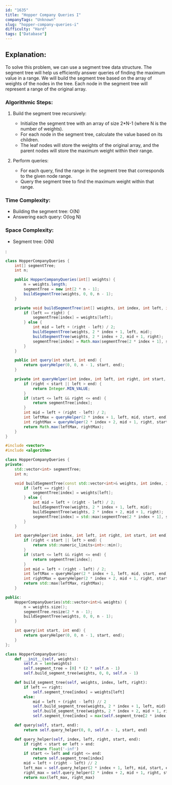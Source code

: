```yaml
---
id: "1635"
title: "Hopper Company Queries I"
companyTags: "Unknown"
slug: "hopper-company-queries-i"
difficulty: "Hard"
tags: ["Database"]
---
```


## Explanation:
To solve this problem, we can use a segment tree data structure. The segment tree will help us efficiently answer queries of finding the maximum value in a range. We will build the segment tree based on the array of weights of the nodes in the tree. Each node in the segment tree will represent a range of the original array.

### Algorithmic Steps:
1. Build the segment tree recursively:
   - Initialize the segment tree with an array of size 2*N-1 (where N is the number of weights).
   - For each node in the segment tree, calculate the value based on its children.
   - The leaf nodes will store the weights of the original array, and the parent nodes will store the maximum weight within their range.
   
2. Perform queries:
   - For each query, find the range in the segment tree that corresponds to the given node range.
   - Query the segment tree to find the maximum weight within that range.

### Time Complexity:
- Building the segment tree: O(N)
- Answering each query: O(log N)

### Space Complexity:
- Segment tree: O(N)

:

```java
class HopperCompanyQueries {
    int[] segmentTree;
    int n;

    public HopperCompanyQueries(int[] weights) {
        n = weights.length;
        segmentTree = new int[2 * n - 1];
        buildSegmentTree(weights, 0, 0, n - 1);
    }

    private void buildSegmentTree(int[] weights, int index, int left, int right) {
        if (left == right) {
            segmentTree[index] = weights[left];
        } else {
            int mid = left + (right - left) / 2;
            buildSegmentTree(weights, 2 * index + 1, left, mid);
            buildSegmentTree(weights, 2 * index + 2, mid + 1, right);
            segmentTree[index] = Math.max(segmentTree[2 * index + 1], segmentTree[2 * index + 2]);
        }
    }

    public int query(int start, int end) {
        return queryHelper(0, 0, n - 1, start, end);
    }

    private int queryHelper(int index, int left, int right, int start, int end) {
        if (right < start || left > end) {
            return Integer.MIN_VALUE;
        }
        if (start <= left && right <= end) {
            return segmentTree[index];
        }
        int mid = left + (right - left) / 2;
        int leftMax = queryHelper(2 * index + 1, left, mid, start, end);
        int rightMax = queryHelper(2 * index + 2, mid + 1, right, start, end);
        return Math.max(leftMax, rightMax);
    }
}
```

```cpp
#include <vector>
#include <algorithm>

class HopperCompanyQueries {
private:
    std::vector<int> segmentTree;
    int n;

    void buildSegmentTree(const std::vector<int>& weights, int index, int left, int right) {
        if (left == right) {
            segmentTree[index] = weights[left];
        } else {
            int mid = left + (right - left) / 2;
            buildSegmentTree(weights, 2 * index + 1, left, mid);
            buildSegmentTree(weights, 2 * index + 2, mid + 1, right);
            segmentTree[index] = std::max(segmentTree[2 * index + 1], segmentTree[2 * index + 2]);
        }
    }

    int queryHelper(int index, int left, int right, int start, int end) {
        if (right < start || left > end) {
            return std::numeric_limits<int>::min();
        }
        if (start <= left && right <= end) {
            return segmentTree[index];
        }
        int mid = left + (right - left) / 2;
        int leftMax = queryHelper(2 * index + 1, left, mid, start, end);
        int rightMax = queryHelper(2 * index + 2, mid + 1, right, start, end);
        return std::max(leftMax, rightMax);
    }

public:
    HopperCompanyQueries(std::vector<int>& weights) {
        n = weights.size();
        segmentTree.resize(2 * n - 1);
        buildSegmentTree(weights, 0, 0, n - 1);
    }

    int query(int start, int end) {
        return queryHelper(0, 0, n - 1, start, end);
    }
};
```

```python
class HopperCompanyQueries:
    def __init__(self, weights):
        self.n = len(weights)
        self.segment_tree = [0] * (2 * self.n - 1)
        self.build_segment_tree(weights, 0, 0, self.n - 1)

    def build_segment_tree(self, weights, index, left, right):
        if left == right:
            self.segment_tree[index] = weights[left]
        else:
            mid = left + (right - left) // 2
            self.build_segment_tree(weights, 2 * index + 1, left, mid)
            self.build_segment_tree(weights, 2 * index + 2, mid + 1, right)
            self.segment_tree[index] = max(self.segment_tree[2 * index + 1], self.segment_tree[2 * index + 2])

    def query(self, start, end):
        return self.query_helper(0, 0, self.n - 1, start, end)

    def query_helper(self, index, left, right, start, end):
        if right < start or left > end:
            return float('-inf')
        if start <= left and right <= end:
            return self.segment_tree[index]
        mid = left + (right - left) // 2
        left_max = self.query_helper(2 * index + 1, left, mid, start, end)
        right_max = self.query_helper(2 * index + 2, mid + 1, right, start, end)
        return max(left_max, right_max)
```